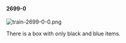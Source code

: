 #### 2699-0
![train-2699-0-0.png](https://github.com/lil-lab/nlvr/raw/master/nlvr/train/images/27/train-2699-0-0.png "train-2699-0-0.png")

There is a box with only black and blue items.